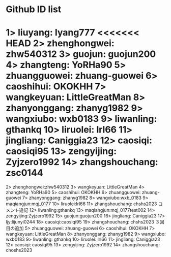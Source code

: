 # Github ID list 

1> liuyang: lyang777
<<<<<<< HEAD
2> zhenghongwei: zhw540312
3> guojun: guojun200
4> zhangteng: YoRHa90
5> zhuangguowei: zhuang-guowei
6> caoshihui: OKOKHH
7> wangkeyuan: LittleGreatMan
8> zhanyonggang: zhanyg1982
9> wangxiubo: wxb0183
9> liwanling: gthankq
10> liruolei: lrl66
11> jingliang: Caniggia23
12> caosiqi: caosiqi95
13> zengyijing: Zyjzero1992
14> zhangshouchang: zsc0144
=======
2> zhenghongwei:zhw540312
3> wangkeyuan: LittleGreatMan
4> zhangteng: YoRHa90
5> caoshihui: OKOKHH
6> zhuangguowei: zhuang-guowei
7> zhanyonggang: zhanyg1982
8> wangxiubo:wxb_0183
9> maqiangjun:mqj_0177
10> liruolei:lrl66
11> zhangshouchang: chshs2023 コメント追記
12> liwanling:gthankq
13> maqiangjun:mqj_0177test002
14> zengyijing:Zyjzero1992
15> guojun:guojun200
16> jingliang: Caniggia23
17> ljy:lijunyi0244
18> caosiqi:caosiqi95
19> zhangshouchang: chshs2023 ３回目の追加
5> zhuangguowei: zhuang-guowei
6> caoshihui: OKOKHH
7> wangkeyuan: LittleGreatMan
8> zhanyonggang: zhanyg1982
9> wangxiubo: wxb0183
9> liwanling: gthankq
10> liruolei: lrl66
11> jingliang: Caniggia23
12> caosiqi: caosiqi95
13> zengyijing: Zyjzero1992
14> zhangshouchang: choshs2023
